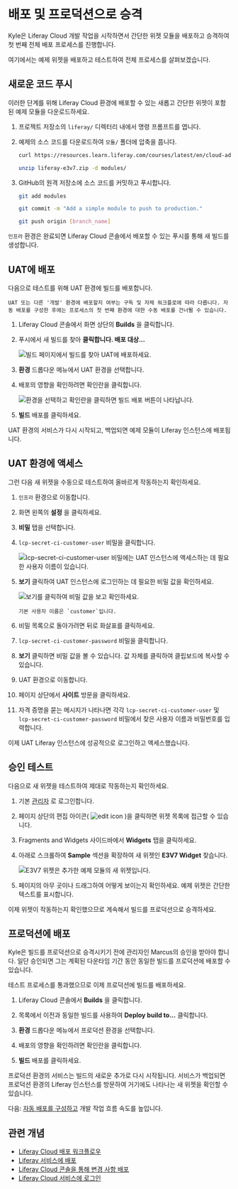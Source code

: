 # 배포 및 프로덕션으로 승격

Kyle은 Liferay Cloud 개발 작업을 시작하면서 간단한 위젯 모듈을 배포하고 승격하여 첫 번째 전체 배포 프로세스를 진행합니다.

여기에서는 예제 위젯을 배포하고 테스트하여 전체 프로세스를 살펴보겠습니다.

## 새로운 코드 푸시

이러한 단계를 위해 Liferay Cloud 환경에 배포할 수 있는 새롭고 간단한 위젯이 포함된 예제 모듈을 다운로드하세요.

1. 프로젝트 저장소의 `liferay/` 디렉터리 내에서 명령 프롬프트를 엽니다.

1. 예제의 소스 코드를 다운로드하여 `모듈/` 폴더에 압축을 풉니다.

    ```bash
    curl https://resources.learn.liferay.com/courses/latest/en/cloud-administrator/cloud-development-lifecycle/liferay-e3v7.zip -O
    ```

    ```bash
    unzip liferay-e3v7.zip -d modules/
    ```

1. GitHub의 원격 저장소에 소스 코드를 커밋하고 푸시합니다.

    ```bash
    git add modules
    ```

    ```bash
    git commit -m "Add a simple module to push to production."
    ```

    ```bash
    git push origin [branch_name]
    ```

`인프라` 환경은 완료되면 Liferay Cloud 콘솔에서 배포할 수 있는 푸시를 통해 새 빌드를 생성합니다.

## UAT에 배포

다음으로 테스트를 위해 UAT 환경에 빌드를 배포합니다.

```{note}
UAT 또는 다른 '개발' 환경에 배포할지 여부는 구독 및 자체 워크플로에 따라 다릅니다. 자동 배포를 구성한 후에는 프로세스의 첫 번째 환경에 대한 수동 배포를 건너뛸 수 있습니다.
```

1. Liferay Cloud 콘솔에서 화면 상단의 **Builds** 을 클릭합니다.

1. 푸시에서 새 빌드를 찾아 **클릭합니다. 배포 대상...**

   ![빌드 페이지에서 빌드를 찾아 UAT에 배포하세요.](./deploying-and-promoting-to-production/images/01.png)

1. **환경** 드롭다운 메뉴에서 UAT 환경을 선택합니다.

1. 배포의 영향을 확인하려면 확인란을 클릭합니다.

   ![환경을 선택하고 확인란을 클릭하면 빌드 배포 버튼이 나타납니다.](./deploying-and-promoting-to-production/images/02.png)

1. **빌드** 배포를 클릭하세요.

UAT 환경의 서비스가 다시 시작되고, 백업되면 예제 모듈이 Liferay 인스턴스에 배포됩니다.

## UAT 환경에 액세스

그런 다음 새 위젯을 수동으로 테스트하여 올바르게 작동하는지 확인하세요.

1. `인프라` 환경으로 이동합니다.

1. 화면 왼쪽의 **설정** 을 클릭하세요.

1. **비밀** 탭을 선택합니다.

1. `lcp-secret-ci-customer-user` 비밀을 클릭합니다.

   ![lcp-secret-ci-customer-user 비밀에는 UAT 인스턴스에 액세스하는 데 필요한 사용자 이름이 있습니다.](./deploying-and-promoting-to-production/images/03.png)

1. **보기** 클릭하여 UAT 인스턴스에 로그인하는 데 필요한 비밀 값을 확인하세요.

   ![보기를 클릭하여 비밀 값을 보고 확인하세요.](deploying-and-promoting-to-production/images/04.png)

    ```{tip}
    기본 사용자 이름은 `customer`입니다.
    ```

1. 비밀 목록으로 돌아가려면 뒤로 화살표를 클릭하세요.

1. `lcp-secret-ci-customer-password` 비밀을 클릭합니다.

1. **보기** 클릭하면 비밀 값을 볼 수 있습니다. 값 자체를 클릭하여 클립보드에 복사할 수 있습니다.

1. UAT 환경으로 이동합니다.

1. 페이지 상단에서 **사이트** 방문을 클릭하세요.

1. 자격 증명을 묻는 메시지가 나타나면 각각 `lcp-secret-ci-customer-user` 및 `lcp-secret-ci-customer-password` 비밀에서 찾은 사용자 이름과 비밀번호를 입력합니다.

이제 UAT Liferay 인스턴스에 성공적으로 로그인하고 액세스했습니다.

## 승인 테스트

다음으로 새 위젯을 테스트하여 제대로 작동하는지 확인하세요.

1. 기본 [관리자](https://learn.liferay.com/web/guest/w/dxp/getting-started/introduction-to-the-admin-account) 로 로그인합니다.

1. 페이지 상단의 편집 아이콘( ![edit icon](../../images/icon-edit.png) )을 클릭하면 위젯 목록에 접근할 수 있습니다.

1. Fragments and Widgets 사이드바에서 **Widgets** 탭을 클릭하세요.

1. 아래로 스크롤하여 **Sample** 섹션을 확장하여 새 위젯인 **E3V7 Widget** 찾습니다.

    ![E3V7 위젯은 추가한 예제 모듈의 새 위젯입니다.](./deploying-and-promoting-to-production/images/05.png)

1. 페이지의 아무 곳이나 드래그하여 어떻게 보이는지 확인하세요. 예제 위젯은 간단한 텍스트를 표시합니다.

이제 위젯이 작동하는지 확인했으므로 계속해서 빌드를 프로덕션으로 승격하세요.

## 프로덕션에 배포

Kyle은 빌드를 프로덕션으로 승격시키기 전에 관리자인 Marcus의 승인을 받아야 합니다. 일단 승인되면 그는 계획된 다운타임 기간 동안 동일한 빌드를 프로덕션에 배포할 수 있습니다.

테스트 프로세스를 통과했으므로 이제 프로덕션에 빌드를 배포하세요.

1. Liferay Cloud 콘솔에서 **Builds** 을 클릭합니다.

1. 목록에서 이전과 동일한 빌드를 사용하여 **Deploy build to...** 클릭합니다.

1. **환경** 드롭다운 메뉴에서 프로덕션 환경을 선택합니다.

1. 배포의 영향을 확인하려면 확인란을 클릭합니다.

1. **빌드** 배포를 클릭하세요.

프로덕션 환경의 서비스는 빌드의 새로운 추가로 다시 시작됩니다. 서비스가 백업되면 프로덕션 환경의 Liferay 인스턴스를 방문하여 거기에도 나타나는 새 위젯을 확인할 수 있습니다.

다음: [자동 배포를 구성하고](./setting-up-automatic-deployment.md) 개발 작업 흐름 속도를 높입니다.

## 관련 개념

* [Liferay Cloud 배포 워크플로우](https://learn.liferay.com/w/liferay-cloud/build-and-deploy/overview-of-the-liferay-cloud-deployment-workflow)
* [Liferay 서비스에 배포](https://learn.liferay.com/w/liferay-cloud/using-the-liferay-dxp-service/deploying-to-the-liferay-service)
* [Liferay Cloud 콘솔을 통해 변경 사항 배포](https://learn.liferay.com/w/liferay-cloud/build-and-deploy/deploying-changes-via-the-liferay-cloud-console)
* [Liferay Cloud 서비스에 로그인](https://learn.liferay.com/w/liferay-cloud/getting-started/logging-into-your-liferay-cloud-services)
